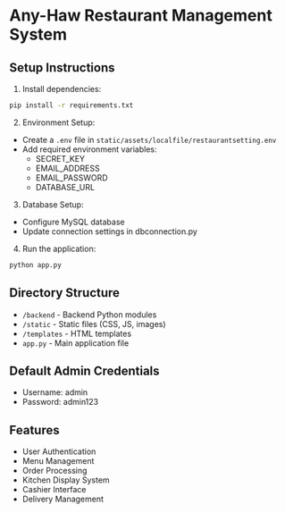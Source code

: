 # Any-Haw Restaurant Management System

## Setup Instructions

1. Install dependencies:
```bash
pip install -r requirements.txt
```

2. Environment Setup:
- Create a `.env` file in `static/assets/localfile/restaurantsetting.env`
- Add required environment variables:
  - SECRET_KEY
  - EMAIL_ADDRESS
  - EMAIL_PASSWORD
  - DATABASE_URL

3. Database Setup:
- Configure MySQL database
- Update connection settings in dbconnection.py

4. Run the application:
```bash
python app.py
```

## Directory Structure
- `/backend` - Backend Python modules
- `/static` - Static files (CSS, JS, images)
- `/templates` - HTML templates
- `app.py` - Main application file

## Default Admin Credentials
- Username: admin
- Password: admin123

## Features
- User Authentication
- Menu Management
- Order Processing
- Kitchen Display System
- Cashier Interface
- Delivery Management 